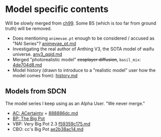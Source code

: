 # Model specific contents #

Will be slowly merged from [ch99](../ch99/readme.md).
Some BS (which is too far from ground truth) will be removed.

- Does mentioning `animevae.pt` enough to be considered / accused as "NAI Series"? [animevae_pt.md](animevae_pt.md)
- Investigating the real author of Anthing V3, the SOTA model of waifu universe. [any3_qqid.md](any3_qqid.md)
- Merged "photorealistic model" ~~cosplayer diffusion~~, `basil_mix`: [4de704d8.md](4de704d8.md)
- Model history (drawn to introduce to a "realistic model" user how the model comes from): [history.md](history.md)

## Models from SDCN ##

The model series I keep using as an Alpha User. "We never merge."

- [AC: ACertainty](https://huggingface.co/JosephusCheung/ACertainty) = [888886dc.md](../ch99/888886dc.md)
- [BP: The Big Pot](https://huggingface.co/Crosstyan/BPModel/blob/main/NMFSAN/README.md)
- VBP: Very Big Pot 2.3 [f59359c175.md](f59359c175.md)
- CBO: cc's Big Pot [ae2b38ac14.md](ae2b38ac14.md)
